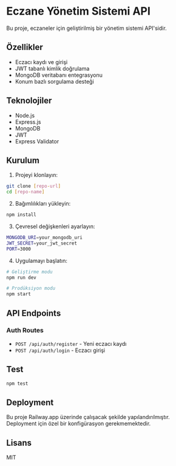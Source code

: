 # Eczane Yönetim Sistemi API

Bu proje, eczaneler için geliştirilmiş bir yönetim sistemi API'sidir.

## Özellikler

- Eczacı kaydı ve girişi
- JWT tabanlı kimlik doğrulama
- MongoDB veritabanı entegrasyonu
- Konum bazlı sorgulama desteği

## Teknolojiler

- Node.js
- Express.js
- MongoDB
- JWT
- Express Validator

## Kurulum

1. Projeyi klonlayın:
```bash
git clone [repo-url]
cd [repo-name]
```

2. Bağımlılıkları yükleyin:
```bash
npm install
```

3. Çevresel değişkenleri ayarlayın:
```bash
MONGODB_URI=your_mongodb_uri
JWT_SECRET=your_jwt_secret
PORT=3000
```

4. Uygulamayı başlatın:
```bash
# Geliştirme modu
npm run dev

# Prodüksiyon modu
npm start
```

## API Endpoints

### Auth Routes
- `POST /api/auth/register` - Yeni eczacı kaydı
- `POST /api/auth/login` - Eczacı girişi

## Test

```bash
npm test
```

## Deployment

Bu proje Railway.app üzerinde çalışacak şekilde yapılandırılmıştır. Deployment için özel bir konfigürasyon gerekmemektedir.

## Lisans

MIT 